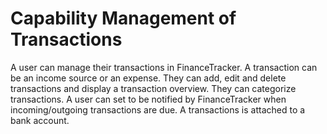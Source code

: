 # Capability Management of Transactions

A user can manage their transactions in FinanceTracker.
A transaction can be an income source or an expense.
They can add, edit and delete transactions and display a transaction overview.
They can categorize transactions.
A user can set to be notified by FinanceTracker when incoming/outgoing transactions are due.
A transactions is attached to a bank account.
